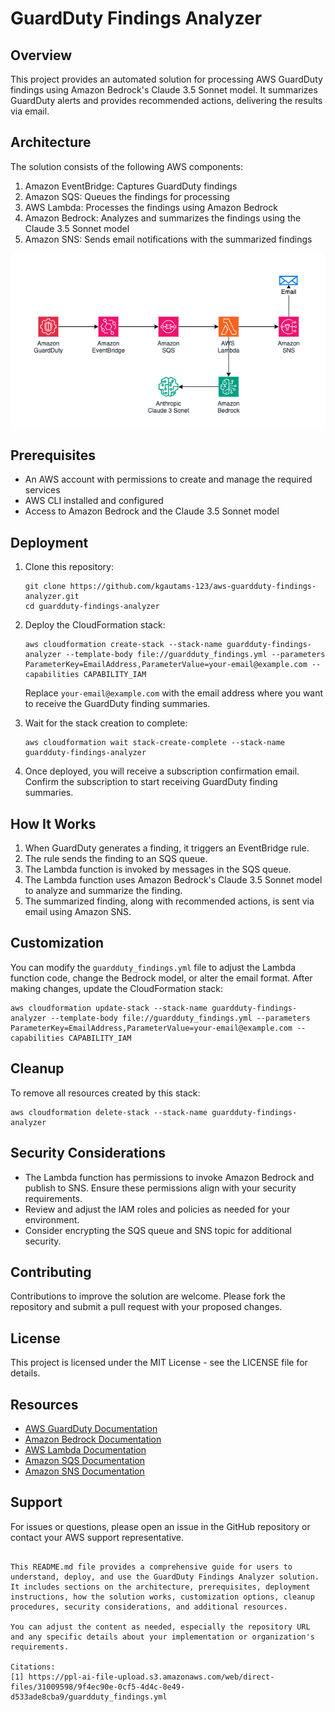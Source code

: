 # GuardDuty Findings Analyzer

## Overview

This project provides an automated solution for processing AWS GuardDuty findings using Amazon Bedrock's Claude 3.5 Sonnet model. It summarizes GuardDuty alerts and provides recommended actions, delivering the results via email.

## Architecture

The solution consists of the following AWS components:

1. Amazon EventBridge: Captures GuardDuty findings
2. Amazon SQS: Queues the findings for processing
3. AWS Lambda: Processes the findings using Amazon Bedrock
4. Amazon Bedrock: Analyzes and summarizes the findings using the Claude 3.5 Sonnet model
5. Amazon SNS: Sends email notifications with the summarized findings

![Architecture Diagram](Architecture.png)
## Prerequisites

- An AWS account with permissions to create and manage the required services
- AWS CLI installed and configured
- Access to Amazon Bedrock and the Claude 3.5 Sonnet model

## Deployment

1. Clone this repository:
   ```
   git clone https://github.com/kgautams-123/aws-guardduty-findings-analyzer.git
   cd guardduty-findings-analyzer
   ```

2. Deploy the CloudFormation stack:
   ```
   aws cloudformation create-stack --stack-name guardduty-findings-analyzer --template-body file://guardduty_findings.yml --parameters ParameterKey=EmailAddress,ParameterValue=your-email@example.com --capabilities CAPABILITY_IAM
   ```

   Replace `your-email@example.com` with the email address where you want to receive the GuardDuty finding summaries.

3. Wait for the stack creation to complete:
   ```
   aws cloudformation wait stack-create-complete --stack-name guardduty-findings-analyzer
   ```

4. Once deployed, you will receive a subscription confirmation email. Confirm the subscription to start receiving GuardDuty finding summaries.

## How It Works

1. When GuardDuty generates a finding, it triggers an EventBridge rule.
2. The rule sends the finding to an SQS queue.
3. The Lambda function is invoked by messages in the SQS queue.
4. The Lambda function uses Amazon Bedrock's Claude 3.5 Sonnet model to analyze and summarize the finding.
5. The summarized finding, along with recommended actions, is sent via email using Amazon SNS.

## Customization

You can modify the `guardduty_findings.yml` file to adjust the Lambda function code, change the Bedrock model, or alter the email format. After making changes, update the CloudFormation stack:

```
aws cloudformation update-stack --stack-name guardduty-findings-analyzer --template-body file://guardduty_findings.yml --parameters ParameterKey=EmailAddress,ParameterValue=your-email@example.com --capabilities CAPABILITY_IAM
```

## Cleanup

To remove all resources created by this stack:

```
aws cloudformation delete-stack --stack-name guardduty-findings-analyzer
```

## Security Considerations

- The Lambda function has permissions to invoke Amazon Bedrock and publish to SNS. Ensure these permissions align with your security requirements.
- Review and adjust the IAM roles and policies as needed for your environment.
- Consider encrypting the SQS queue and SNS topic for additional security.

## Contributing

Contributions to improve the solution are welcome. Please fork the repository and submit a pull request with your proposed changes.

## License

This project is licensed under the MIT License - see the LICENSE file for details.

## Resources

- [AWS GuardDuty Documentation](https://docs.aws.amazon.com/guardduty/)
- [Amazon Bedrock Documentation](https://docs.aws.amazon.com/bedrock/)
- [AWS Lambda Documentation](https://docs.aws.amazon.com/lambda/)
- [Amazon SQS Documentation](https://docs.aws.amazon.com/sqs/)
- [Amazon SNS Documentation](https://docs.aws.amazon.com/sns/)

## Support

For issues or questions, please open an issue in the GitHub repository or contact your AWS support representative.
```

This README.md file provides a comprehensive guide for users to understand, deploy, and use the GuardDuty Findings Analyzer solution. It includes sections on the architecture, prerequisites, deployment instructions, how the solution works, customization options, cleanup procedures, security considerations, and additional resources.

You can adjust the content as needed, especially the repository URL and any specific details about your implementation or organization's requirements.

Citations:
[1] https://ppl-ai-file-upload.s3.amazonaws.com/web/direct-files/31009598/9f4ec90e-0cf5-4d4c-8e49-d533ade8cba9/guardduty_findings.yml
